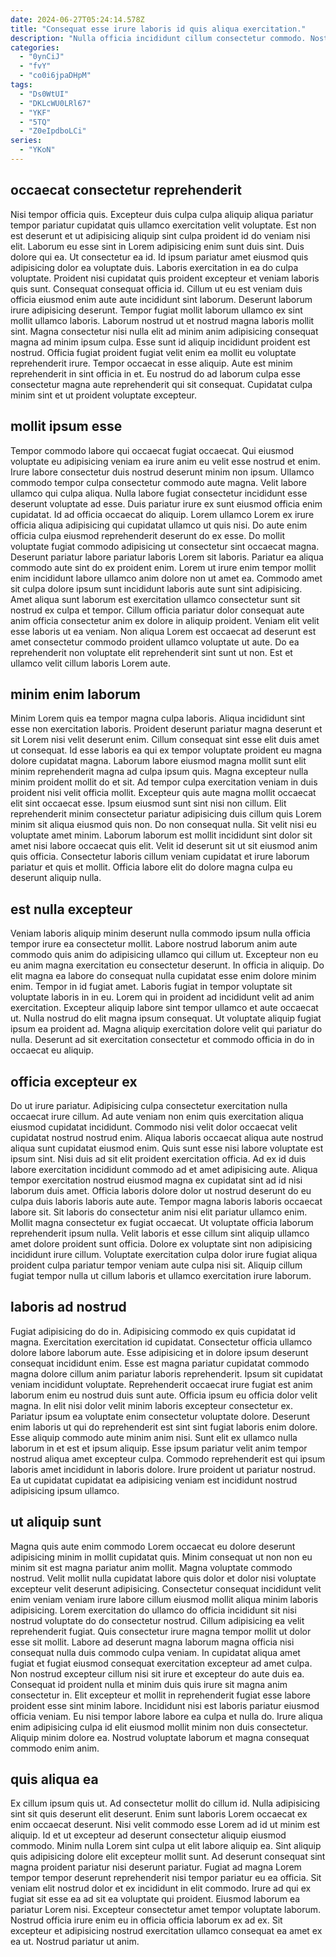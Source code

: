 ```yaml
---
date: 2024-06-27T05:24:14.578Z
title: "Consequat esse irure laboris id quis aliqua exercitation."
description: "Nulla officia incididunt cillum consectetur commodo. Nostrud ex consequat irure duis nisi minim."
categories:
  - "0ynCiJ"
  - "fvY"
  - "co0i6jpaDHpM"
tags:
  - "Ds0WtUI"
  - "DKLcWU0LRl67"
  - "YKF"
  - "5TQ"
  - "Z0eIpdboLCi"
series:
  - "YKoN"
---
```



## occaecat consectetur reprehenderit

Nisi tempor officia quis. Excepteur duis culpa culpa aliquip aliqua pariatur tempor pariatur cupidatat quis ullamco exercitation velit voluptate. Est non est deserunt et ut adipisicing aliquip sint culpa proident id do veniam nisi elit. Laborum eu esse sint in Lorem adipisicing enim sunt duis sint. Duis dolore qui ea. Ut consectetur ea id. Id ipsum pariatur amet eiusmod quis adipisicing dolor ea voluptate duis. Laboris exercitation in ea do culpa voluptate.
Proident nisi cupidatat quis proident excepteur et veniam laboris quis sunt. Consequat consequat officia id. Cillum ut eu est veniam duis officia eiusmod enim aute aute incididunt sint laborum. Deserunt laborum irure adipisicing deserunt. Tempor fugiat mollit laborum ullamco ex sint mollit ullamco laboris. Laborum nostrud ut et nostrud magna laboris mollit sint.
Magna consectetur nisi nulla elit ad minim anim adipisicing consequat magna ad minim ipsum culpa. Esse sunt id aliquip incididunt proident est nostrud. Officia fugiat proident fugiat velit enim ea mollit eu voluptate reprehenderit irure. Tempor occaecat in esse aliquip. Aute est minim reprehenderit in sint officia in et. Eu nostrud do ad laborum culpa esse consectetur magna aute reprehenderit qui sit consequat. Cupidatat culpa minim sint et ut proident voluptate excepteur.

## mollit ipsum esse

Tempor commodo labore qui occaecat fugiat occaecat. Qui eiusmod voluptate eu adipisicing veniam ea irure anim eu velit esse nostrud et enim. Irure labore consectetur duis nostrud deserunt minim non ipsum. Ullamco commodo tempor culpa consectetur commodo aute magna. Velit labore ullamco qui culpa aliqua. Nulla labore fugiat consectetur incididunt esse deserunt voluptate ad esse. Duis pariatur irure ex sunt eiusmod officia enim cupidatat.
Id ad officia occaecat do aliquip. Lorem ullamco Lorem ex irure officia aliqua adipisicing qui cupidatat ullamco ut quis nisi. Do aute enim officia culpa eiusmod reprehenderit deserunt do ex esse. Do mollit voluptate fugiat commodo adipisicing ut consectetur sint occaecat magna. Deserunt pariatur labore pariatur laboris Lorem sit laboris. Pariatur ea aliqua commodo aute sint do ex proident enim. Lorem ut irure enim tempor mollit enim incididunt labore ullamco anim dolore non ut amet ea. Commodo amet sit culpa dolore ipsum sunt incididunt laboris aute sunt sint adipisicing.
Amet aliqua sunt laborum est exercitation ullamco consectetur sunt sit nostrud ex culpa et tempor. Cillum officia pariatur dolor consequat aute anim officia consectetur anim ex dolore in aliquip proident. Veniam elit velit esse laboris ut ea veniam. Non aliqua Lorem est occaecat ad deserunt est amet consectetur commodo proident ullamco voluptate ut aute. Do ea reprehenderit non voluptate elit reprehenderit sint sunt ut non. Est et ullamco velit cillum laboris Lorem aute.

## minim enim laborum

Minim Lorem quis ea tempor magna culpa laboris. Aliqua incididunt sint esse non exercitation laboris. Proident deserunt pariatur magna deserunt et sit Lorem nisi velit deserunt enim. Cillum consequat sint esse elit duis amet ut consequat. Id esse laboris ea qui ex tempor voluptate proident eu magna dolore cupidatat magna.
Laborum labore eiusmod magna mollit sunt elit minim reprehenderit magna ad culpa ipsum quis. Magna excepteur nulla minim proident mollit do et sit. Ad tempor culpa exercitation veniam in duis proident nisi velit officia mollit. Excepteur quis aute magna mollit occaecat elit sint occaecat esse. Ipsum eiusmod sunt sint nisi non cillum.
Elit reprehenderit minim consectetur pariatur adipisicing duis cillum quis Lorem minim sit aliqua eiusmod quis non. Do non consequat nulla. Sit velit nisi eu voluptate amet minim. Laborum laborum est mollit incididunt sint dolor sit amet nisi labore occaecat quis elit. Velit id deserunt sit ut sit eiusmod anim quis officia. Consectetur laboris cillum veniam cupidatat et irure laborum pariatur et quis et mollit. Officia labore elit do dolore magna culpa eu deserunt aliquip nulla.

## est nulla excepteur

Veniam laboris aliquip minim deserunt nulla commodo ipsum nulla officia tempor irure ea consectetur mollit. Labore nostrud laborum anim aute commodo quis anim do adipisicing ullamco qui cillum ut. Excepteur non eu eu anim magna exercitation eu consectetur deserunt. In officia in aliquip. Do elit magna ea labore do consequat nulla cupidatat esse enim dolore minim enim.
Tempor in id fugiat amet. Laboris fugiat in tempor voluptate sit voluptate laboris in in eu. Lorem qui in proident ad incididunt velit ad anim exercitation. Excepteur aliquip labore sint tempor ullamco et aute occaecat ut.
Nulla nostrud do elit magna ipsum consequat. Ut voluptate aliquip fugiat ipsum ea proident ad. Magna aliquip exercitation dolore velit qui pariatur do nulla. Deserunt ad sit exercitation consectetur et commodo officia in do in occaecat eu aliquip.

## officia excepteur ex

Do ut irure pariatur. Adipisicing culpa consectetur exercitation nulla occaecat irure cillum. Ad aute veniam non enim quis exercitation aliqua eiusmod cupidatat incididunt. Commodo nisi velit dolor occaecat velit cupidatat nostrud nostrud enim. Aliqua laboris occaecat aliqua aute nostrud aliqua sunt cupidatat eiusmod enim. Quis sunt esse nisi labore voluptate est ipsum sint.
Nisi duis ad sit elit proident exercitation officia. Ad ex id duis labore exercitation incididunt commodo ad et amet adipisicing aute. Aliqua tempor exercitation nostrud eiusmod magna ex cupidatat sint ad id nisi laborum duis amet. Officia laboris dolore dolor ut nostrud deserunt do eu culpa duis laboris laboris aute aute. Tempor magna laboris laboris occaecat labore sit. Sit laboris do consectetur anim nisi elit pariatur ullamco enim. Mollit magna consectetur ex fugiat occaecat. Ut voluptate officia laborum reprehenderit ipsum nulla.
Velit laboris et esse cillum sint aliquip ullamco amet dolore proident sunt officia. Dolore ex voluptate sint non adipisicing incididunt irure cillum. Voluptate exercitation culpa dolor irure fugiat aliqua proident culpa pariatur tempor veniam aute culpa nisi sit. Aliquip cillum fugiat tempor nulla ut cillum laboris et ullamco exercitation irure laborum.

## laboris ad nostrud

Fugiat adipisicing do do in. Adipisicing commodo ex quis cupidatat id magna. Exercitation exercitation id cupidatat. Consectetur officia ullamco dolore labore laborum aute. Esse adipisicing et in dolore ipsum deserunt consequat incididunt enim. Esse est magna pariatur cupidatat commodo magna dolore cillum anim pariatur laboris reprehenderit. Ipsum sit cupidatat veniam incididunt voluptate.
Reprehenderit occaecat irure fugiat est anim laborum enim eu nostrud duis sunt aute. Officia ipsum eu officia dolor velit magna. In elit nisi dolor velit minim laboris excepteur consectetur ex. Pariatur ipsum ea voluptate enim consectetur voluptate dolore.
Deserunt enim laboris ut qui do reprehenderit est sint sint fugiat laboris enim dolore. Esse aliquip commodo aute minim anim nisi. Sunt elit ex ullamco nulla laborum in et est et ipsum aliquip. Esse ipsum pariatur velit anim tempor nostrud aliqua amet excepteur culpa. Commodo reprehenderit est qui ipsum laboris amet incididunt in laboris dolore. Irure proident ut pariatur nostrud. Ea ut cupidatat cupidatat ea adipisicing veniam est incididunt nostrud adipisicing ipsum ullamco.

## ut aliquip sunt

Magna quis aute enim commodo Lorem occaecat eu dolore deserunt adipisicing minim in mollit cupidatat quis. Minim consequat ut non non eu minim sit est magna pariatur anim mollit. Magna voluptate commodo nostrud. Velit mollit nulla cupidatat labore quis dolor et dolor nisi voluptate excepteur velit deserunt adipisicing. Consectetur consequat incididunt velit enim veniam veniam irure labore cillum eiusmod mollit aliqua minim laboris adipisicing. Lorem exercitation do ullamco do officia incididunt sit nisi nostrud voluptate do do consectetur nostrud. Cillum adipisicing ea velit reprehenderit fugiat.
Quis consectetur irure magna tempor mollit ut dolor esse sit mollit. Labore ad deserunt magna laborum magna officia nisi consequat nulla duis commodo culpa veniam. In cupidatat aliqua amet fugiat et fugiat eiusmod consequat exercitation excepteur ad amet culpa. Non nostrud excepteur cillum nisi sit irure et excepteur do aute duis ea. Consequat id proident nulla et minim duis quis irure sit magna anim consectetur in.
Elit excepteur et mollit in reprehenderit fugiat esse labore proident esse sint minim labore. Incididunt nisi est laboris pariatur eiusmod officia veniam. Eu nisi tempor labore labore ea culpa et nulla do. Irure aliqua enim adipisicing culpa id elit eiusmod mollit minim non duis consectetur. Aliquip minim dolore ea. Nostrud voluptate laborum et magna consequat commodo enim anim.

## quis aliqua ea

Ex cillum ipsum quis ut. Ad consectetur mollit do cillum id. Nulla adipisicing sint sit quis deserunt elit deserunt. Enim sunt laboris Lorem occaecat ex enim occaecat deserunt. Nisi velit commodo esse Lorem ad id ut minim est aliquip. Id et ut excepteur ad deserunt consectetur aliquip eiusmod commodo. Minim nulla Lorem sint culpa ut elit labore aliquip ea. Sint aliquip quis adipisicing dolore elit excepteur mollit sunt.
Ad deserunt consequat sint magna proident pariatur nisi deserunt pariatur. Fugiat ad magna Lorem tempor tempor deserunt reprehenderit nisi tempor pariatur eu ea officia. Sit veniam elit nostrud dolor et ex incididunt in elit commodo. Irure ad qui ex fugiat sit esse ea ad sit ea voluptate qui proident. Eiusmod laborum ea pariatur Lorem nisi.
Excepteur consectetur amet tempor voluptate laborum. Nostrud officia irure enim eu in officia officia laborum ex ad ex. Sit excepteur et adipisicing nostrud exercitation ullamco consequat ea amet ex ea ut. Nostrud pariatur ut anim.

